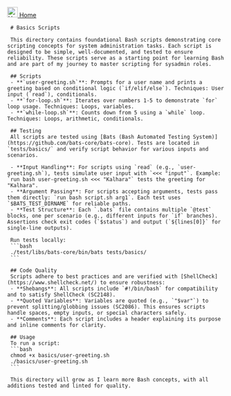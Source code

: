 [<img src="../../img/home.webp" alt="Home" width="24" height="24"> Home](../../)

     # Basics Scripts

     This directory contains foundational Bash scripts demonstrating core scripting concepts for system administration tasks. Each script is designed to be simple, well-documented, and tested to ensure reliability. These scripts serve as a starting point for learning Bash and are part of my journey to master scripting for sysadmin roles.

     ## Scripts
     - **`user-greeting.sh`**: Prompts for a user name and prints a greeting based on conditional logic (`if/elif/else`). Techniques: User input (`read`), conditionals.
     - **`for-loop.sh`**: Iterates over numbers 1-5 to demonstrate `for` loop usage. Techniques: Loops, variables.
     - **`while-loop.sh`**: Counts down from 5 using a `while` loop. Techniques: Loops, arithmetic, conditionals.

     ## Testing
     All scripts are tested using [Bats (Bash Automated Testing System)](https://github.com/bats-core/bats-core). Tests are located in `tests/basics/` and verify script behavior for various inputs and scenarios.

     - **Input Handling**: For scripts using `read` (e.g., `user-greeting.sh`), tests simulate user input with `<<< "input"`. Example: `run bash user-greeting.sh <<< "Kalhara"` tests the greeting for "Kalhara".
     - **Argument Passing**: For scripts accepting arguments, tests pass them directly: `run bash script.sh arg1`. Each test uses `$BATS_TEST_DIRNAME` for reliable paths.
     - **Test Structure**: Each `.bats` file contains multiple `@test` blocks, one per scenario (e.g., different inputs for `if` branches). Assertions check exit codes (`$status`) and output (`${lines[0]}` for single-line outputs).

     Run tests locally:
     ```bash
     ./test/libs/bats-core/bin/bats tests/basics/
     ```

     ## Code Quality
     Scripts adhere to best practices and are verified with [ShellCheck](https://www.shellcheck.net/) to ensure robustness:
     - **Shebangs**: All scripts include `#!/bin/bash` for compatibility and to satisfy ShellCheck (SC2148).
     - **Quoted Variables**: Variables are quoted (e.g., `"$var"`) to prevent splitting/globbing issues (SC2086). This ensures scripts handle spaces, empty inputs, or special characters safely.
     - **Comments**: Each script includes a header explaining its purpose and inline comments for clarity.

     ## Usage
     To run a script:
     ```bash
     chmod +x basics/user-greeting.sh
     ./basics/user-greeting.sh
     ```

     This directory will grow as I learn more Bash concepts, with all additions tested and linted for quality.